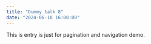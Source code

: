 ```yaml
---
title: "Dummy talk 8"
date: "2024-06-18 16:00:00"
---
```


This is entry is just for pagination and navigation demo.